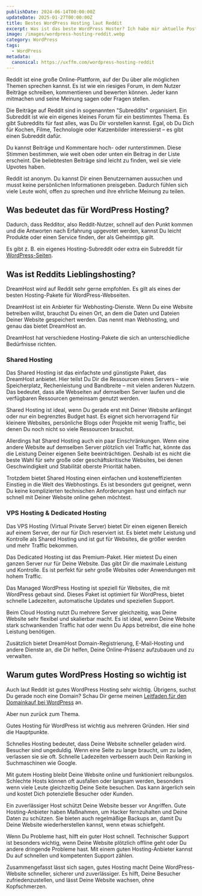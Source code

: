 ```yaml
---
publishDate: 2024-06-14T00:00:00Z
updateDate: 2025-01-27T00:00:00Z
title: Bestes WordPress Hosting laut Reddit
excerpt: Was ist das beste WordPress Hoster? Ich habe mir aktuelle Posts bei Reddit angeschaut. Es gibt einen klaren Gewinner.
image: /images/wordpress-hosting-reddit.webp
category: WordPress
tags:
  - WordPress
metadata:
  canonical: https://uxffm.com/wordpress-hosting-reddit
---
```


Reddit ist eine große Online-Plattform, auf der Du über alle möglichen Themen sprechen kannst. Es ist wie ein riesiges Forum, in dem Nutzer Beiträge schreiben, kommentieren und bewerten können. Jeder kann mitmachen und seine Meinung sagen oder Fragen stellen.

Die Beiträge auf Reddit sind in sogenannten "Subreddits" organisiert. Ein Subreddit ist wie ein eigenes kleines Forum für ein bestimmtes Thema. Es gibt Subreddits für fast alles, was Du Dir vorstellen kannst. Egal, ob Du Dich für Kochen, Filme, Technologie oder Katzenbilder interessierst – es gibt einen Subreddit dafür.

Du kannst Beiträge und Kommentare hoch- oder runterstimmen. Diese Stimmen bestimmen, wie weit oben oder unten ein Beitrag in der Liste erscheint. Die beliebtesten Beiträge sind leicht zu finden, weil sie viele Upvotes haben.

Reddit ist anonym. Du kannst Dir einen Benutzernamen aussuchen und musst keine persönlichen Informationen preisgeben. Dadurch fühlen sich viele Leute wohl, offen zu sprechen und ihre ehrliche Meinung zu teilen.

## Was bedeutet das für WordPress Hosting?

Dadurch, dass Redditor, also Reddit-Nutzer, schnell auf den Punkt kommen und die Antworten nach Erfahrung upgevotet werden, kannst Du leicht Produkte oder einen Service finden, der als Geheimtipp gilt.

Es gibt z. B. ein eigenes Hosting-Subreddit oder extra ein Subreddit für <a href="/service/wordpress-frankfurt">WordPress-Seiten</a>.

## Was ist Reddits Lieblingshosting?

DreamHost wird auf Reddit sehr gerne empfohlen. Es gilt als eines der besten Hosting-Pakete für WordPress-Webseiten.

DreamHost ist ein Anbieter für Webhosting-Dienste. Wenn Du eine Website betreiben willst, brauchst Du einen Ort, an dem die Daten und Dateien Deiner Website gespeichert werden. Das nennt man Webhosting, und genau das bietet DreamHost an.

DreamHost hat verschiedene Hosting-Pakete die sich an unterschiedliche Bedürfnisse richten.

### Shared Hosting

Das Shared Hosting ist das einfachste und günstigste Paket, das DreamHost anbietet. Hier teilst Du Dir die Ressourcen eines Servers – wie Speicherplatz, Rechenleistung und Bandbreite – mit vielen anderen Nutzern. Das bedeutet, dass alle Webseiten auf demselben Server laufen und die verfügbaren Ressourcen gemeinsam genutzt werden.

Shared Hosting ist ideal, wenn Du gerade erst mit Deiner Website anfängst oder nur ein begrenztes Budget hast. Es eignet sich hervorragend für kleinere Websites, persönliche Blogs oder Projekte mit wenig Traffic, bei denen Du noch nicht so viele Ressourcen brauchst.

Allerdings hat Shared Hosting auch ein paar Einschränkungen. Wenn eine andere Website auf demselben Server plötzlich viel Traffic hat, könnte das die Leistung Deiner eigenen Seite beeinträchtigen. Deshalb ist es nicht die beste Wahl für sehr große oder geschäftskritische Websites, bei denen Geschwindigkeit und Stabilität oberste Priorität haben.

Trotzdem bietet Shared Hosting einen einfachen und kosteneffizienten Einstieg in die Welt des Webhostings. Es ist besonders gut geeignet, wenn Du keine komplizierten technischen Anforderungen hast und einfach nur schnell mit Deiner Website online gehen möchtest.

### VPS Hosting & Dedicated Hosting

Das VPS Hosting (Virtual Private Server) bietet Dir einen eigenen Bereich auf einem Server, der nur für Dich reserviert ist. Es bietet mehr Leistung und Kontrolle als Shared Hosting und ist gut für Websites, die größer werden und mehr Traffic bekommen.

Das Dedicated Hosting ist das Premium-Paket. Hier mietest Du einen ganzen Server nur für Deine Website. Das gibt Dir die maximale Leistung und Kontrolle. Es ist perfekt für sehr große Websites oder Anwendungen mit hohem Traffic.

Das Managed WordPress Hosting ist speziell für Websites, die mit WordPress gebaut sind. Dieses Paket ist optimiert für WordPress, bietet schnelle Ladezeiten, automatische Updates und speziellen Support.

Beim Cloud Hosting nutzt Du mehrere Server gleichzeitig, was Deine Website sehr flexibel und skalierbar macht. Es ist ideal, wenn Deine Website stark schwankenden Traffic hat oder wenn Du Apps betreibst, die eine hohe Leistung benötigen.

Zusätzlich bietet DreamHost Domain-Registrierung, E-Mail-Hosting und andere Dienste an, die Dir helfen, Deine Online-Präsenz aufzubauen und zu verwalten.

## Warum gutes WordPress Hosting so wichtig ist

Auch laut Reddit ist gutes WordPress Hosting sehr wichtig. Übrigens, suchst Du gerade noch eine Domain? Schau Dir gerne meinen <a href="/wordpress-domain">Leitfaden für den Domainkauf bei WordPress</a> an.

Aber nun zurück zum Thema.

Gutes Hosting für WordPress ist wichtig aus mehreren Gründen. Hier sind die Hauptpunkte.

Schnelles Hosting bedeutet, dass Deine Website schneller geladen wird. Besucher sind ungeduldig. Wenn eine Seite zu lange braucht, um zu laden, verlassen sie sie oft. Schnelle Ladezeiten verbessern auch Dein Ranking in Suchmaschinen wie Google.

Mit gutem Hosting bleibt Deine Website online und funktioniert reibungslos. Schlechte Hosts können oft ausfallen oder langsam werden, besonders wenn viele Leute gleichzeitig Deine Seite besuchen. Das kann ärgerlich sein und kostet Dich potenzielle Besucher oder Kunden.

Ein zuverlässiger Host schützt Deine Website besser vor Angriffen. Gute Hosting-Anbieter haben Maßnahmen, um Hacker fernzuhalten und Deine Daten zu schützen. Sie bieten auch regelmäßige Backups an, damit Du Deine Website wiederherstellen kannst, wenn etwas schiefgeht.

Wenn Du Probleme hast, hilft ein guter Host schnell. Technischer Support ist besonders wichtig, wenn Deine Website plötzlich offline geht oder Du andere dringende Probleme hast. Mit einem guten Hosting-Anbieter kannst Du auf schnellen und kompetenten Support zählen.

Zusammengefasst lässt sich sagen, gutes Hosting macht Deine WordPress-Website schneller, sicherer und zuverlässiger. Es hilft, Deine Besucher zufriedenzustellen, und lässt Deine Website wachsen, ohne Kopfschmerzen.
